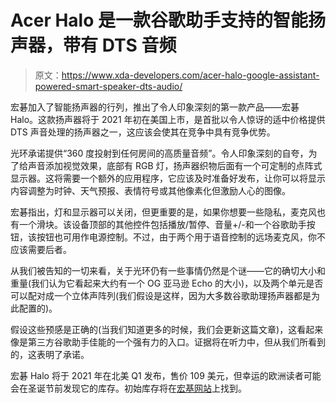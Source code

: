 # Acer Halo 是一款谷歌助手支持的智能扬声器，带有 DTS 音频

> 原文：<https://www.xda-developers.com/acer-halo-google-assistant-powered-smart-speaker-dts-audio/>

宏碁加入了智能扬声器的行列，推出了令人印象深刻的第一款产品——宏碁 Halo。这款扬声器将于 2021 年初在美国上市，是首批以令人惊讶的适中价格提供 DTS 声音处理的扬声器之一，这应该会使其在竞争中具有竞争优势。

光环承诺提供“360 度投射到任何房间的高质量音频”。令人印象深刻的自夸，为了给声音添加视觉效果，底部有 RGB 灯，扬声器织物后面有一个可定制的点阵式显示器。这将需要一个额外的应用程序，它应该及时准备好发布，让你可以将显示内容调整为时钟、天气预报、表情符号或其他像素化但激励人心的图像。

宏碁指出，灯和显示器可以关闭，但更重要的是，如果你想要一些隐私，麦克风也有一个滑块。该设备顶部的其他控件包括播放/暂停、音量+/-和一个谷歌助手按钮，该按钮也可用作电源控制。不过，由于两个用于语音控制的远场麦克风，你不应该需要后者。

从我们被告知的一切来看，关于光环仍有一些事情仍然是个谜——它的确切大小和重量(我们认为它看起来大约有一个 OG 亚马逊 Echo 的大小)，以及两个单元是否可以配对成一个立体声阵列(我们假设是这样，因为大多数谷歌助理扬声器都是为此配置的)。

假设这些预感是正确的(当我们知道更多的时候，我们会更新这篇文章)，这看起来像是第三方谷歌助手佳能的一个强有力的入口。证据将在听力中，但从我们所看到的，这表明了承诺。

宏碁 Halo 将于 2021 年在北美 Q1 发布，售价 109 美元，但幸运的欧洲读者可能会在圣诞节前发现它的库存。初始库存将在[宏基网站](http://www.acer.com)上找到。